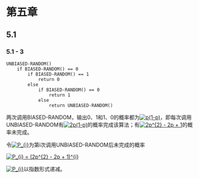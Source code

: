 # 第五章

## 5.1

### 5.1 - 3

```
UNBIASED-RANDOM()
    if BIASED-RANDOM() == 0
        if BIASED-RANDOM() == 1
            return 0
        else
            if BIASED-RANDOM() == 0
                return 1
            else
                return UNBIASED-RANDOM()
```

两次调用BIASED-RANDOM，输出0、1和1、0的概率都为<a href="http://www.codecogs.com/eqnedit.php?latex=p(1-p)" target="_blank"><img src="http://latex.codecogs.com/png.latex?p(1-p)" title="p(1-p)" /></a>，即每次调用UNBIASED-RANDOM有<a href="http://www.codecogs.com/eqnedit.php?latex=2p(1-p)" target="_blank"><img src="http://latex.codecogs.com/png.latex?2p(1-p)" title="2p(1-p)" /></a>的概率完成该算法；有<a href="http://www.codecogs.com/eqnedit.php?latex=2p^{2}&space;-&space;2p&space;&plus;&space;1" target="_blank"><img src="http://latex.codecogs.com/png.latex?2p^{2}&space;-&space;2p&space;&plus;&space;1" title="2p^{2} - 2p + 1" /></a>的概率未完成。

令<a href="http://www.codecogs.com/eqnedit.php?latex=P_{i}" target="_blank"><img src="http://latex.codecogs.com/png.latex?P_{i}" title="P_{i}" /></a>为第i次调用UNBIASED-RANDOM后未完成的概率

<a href="http://www.codecogs.com/eqnedit.php?latex=P_{i}&space;=&space;(2p^{2}&space;-&space;2p&space;&plus;&space;1)^{i}" target="_blank"><img src="http://latex.codecogs.com/gif.latex?P_{i}&space;=&space;(2p^{2}&space;-&space;2p&space;&plus;&space;1)^{i}" title="P_{i} = (2p^{2} - 2p + 1)^{i}" /></a>

<a href="http://www.codecogs.com/eqnedit.php?latex=P_{i}" target="_blank"><img src="http://latex.codecogs.com/png.latex?P_{i}" title="P_{i}" /></a>以指数形式递减。
